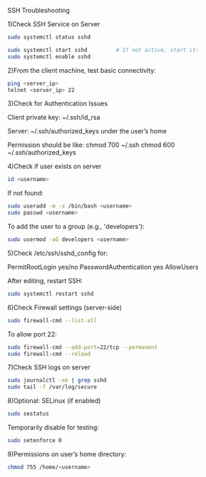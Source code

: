 SSH Troubleshooting

1)Check SSH Service on Server
```bash
sudo systemctl status sshd        
```
```bash
sudo systemctl start sshd         # If not active, start it:
sudo systemctl enable sshd
```

2)From the client machine, test basic connectivity:
```bash	
ping <server_ip>                 
telnet <server_ip> 22
```
3)Check for Authentication Issues

Client private key: ~/.ssh/id_rsa

Server: ~/.ssh/authorized_keys under the user’s home

Permission should be like:
chmod 700 ~/.ssh
chmod 600 ~/.ssh/authorized_keys

4)Check if user exists on server
```bash    
id <username>
```
If not found:
```bash
sudo useradd -m -s /bin/bash <username>
sudo passwd <username>
```    
To add the user to a group (e.g., 'developers'):
```bash
sudo usermod -aG developers <username>
```
5)Check /etc/ssh/sshd_config for:
        
PermitRootLogin yes/no
PasswordAuthentication yes
AllowUsers <username>
    
After editing, restart SSH:
```bash        
sudo systemctl restart sshd
```
6)Check Firewall settings (server-side)
```bash    
sudo firewall-cmd --list-all
```
To allow port 22:
```bash
sudo firewall-cmd --add-port=22/tcp --permanent
sudo firewall-cmd --reload
```
7)Check SSH logs on server
```bash    
sudo journalctl -xe | grep sshd
sudo tail -f /var/log/secure
```
8)Optional: SELinux (if enabled)
```bash    
sudo sestatus
```
Temporarily disable for testing:
```bash
sudo setenforce 0
```
9)Permissions on user’s home directory:
```bash
chmod 755 /home/<username>
```
